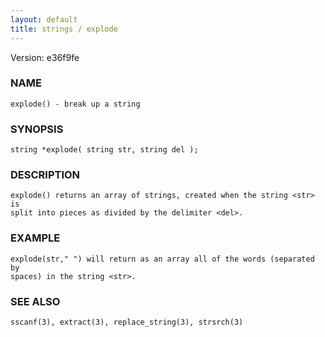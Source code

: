 ```yaml
---
layout: default
title: strings / explode
---
```


Version: e36f9fe




### NAME
    explode() - break up a string


### SYNOPSIS
    string *explode( string str, string del );


### DESCRIPTION
    explode() returns an array of strings, created when the string <str> is
    split into pieces as divided by the delimiter <del>.


### EXAMPLE
    explode(str," ") will return as an array all of the words (separated by
    spaces) in the string <str>.


### SEE ALSO
    sscanf(3), extract(3), replace_string(3), strsrch(3)



